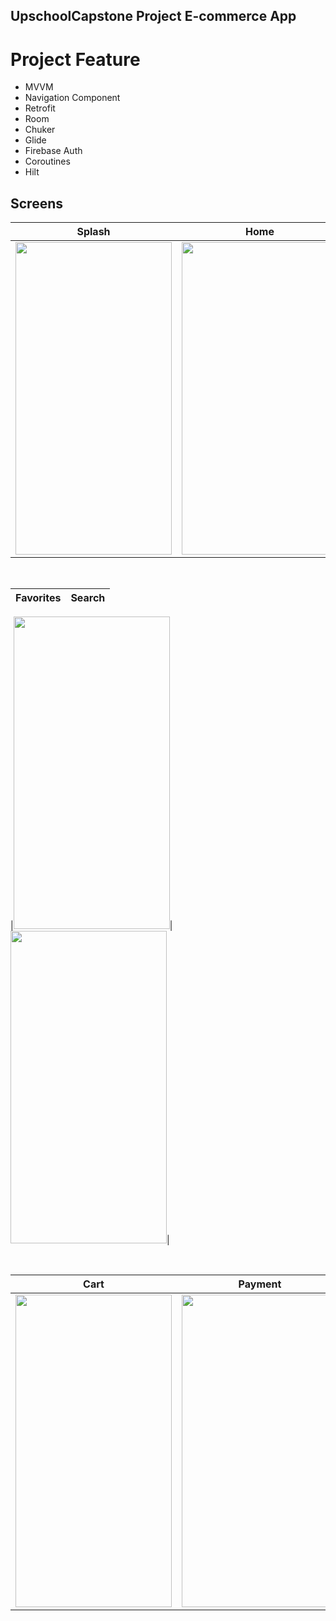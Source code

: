 ## UpschoolCapstone Project E-commerce App

# Project Feature
- MVVM
- Navigation Component
- Retrofit
- Room
- Chuker
- Glide
- Firebase Auth
- Coroutines
- Hilt


## Screens

| Splash | Home | Detail |
| ------ | ---- | ------ |
|<img src="https://github.com/ozmerve/UpschoolCapstone/assets/88098245/0cf51c10-9e62-46b9-a760-da8d8d18ef12" width="250" height="500"/>|<img src="https://github.com/ozmerve/UpschoolCapstone/assets/88098245/7822ba40-f1bc-4786-8460-88368b98409a" width="250" height="500"/>|<img src="https://github.com/ozmerve/UpschoolCapstone/assets/88098245/e28ab4fc-6ff5-4a85-8a3d-e59725ea3cb8" width="250" height="500"/>|

</br>

| Favorites | Search |
| --------- | ------ |

|<img src="https://github.com/ozmerve/UpschoolCapstone/assets/88098245/707d1192-c1f0-4fbe-a4ae-52adae07eb31" width="250" height="500"/>|<img src="https://github.com/ozmerve/UpschoolCapstone/assets/88098245/a674b925-e9bf-4e89-9f5c-f1a028c9b8ed" width="250" height="500"/>|

</br>

| Cart | Payment | Success |
| ---- | ------- | ------- |
|<img src="https://github.com/ozmerve/UpschoolCapstone/assets/88098245/1d4a437e-5626-4688-9c5b-53a1e9020e54" width="250" height="500"/>|<img src="https://github.com/ozmerve/UpschoolCapstone/assets/88098245/50fbef00-eed2-4f79-bd5c-7a599a04a363" width="250" height="500"/>|<img src="https://github.com/ozmerve/UpschoolCapstone/assets/88098245/449eb783-a9f7-45b7-81c2-2d0cf5e42225" width="250" height="500"/>|

